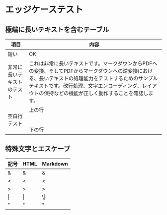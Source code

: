 # エッジケーステスト

## 極端に長いテキストを含むテーブル

| 項目 | 内容 |
|------|------|
| 短い | OK |
| 非常に長いテキストのテスト | これは非常に長いテキストです。マークダウンからPDFへの変換、そしてPDFからマークダウンへの逆変換における、長いテキストの処理能力をテストするためのサンプルテキストです。改行処理、文字エンコーディング、レイアウトの保持などの機能が正しく動作することを確認します。 |
| 空白行テスト | 上の行<br><br><br>下の行 |

## 特殊文字とエスケープ

| 記号 | HTML | Markdown |
|------|------|----------|
| & | &amp; | \& |
| < | &lt; | \< |
| > | &gt; | \> |
| \| | &#124; | \\\| |
| " | &quot; | " |
